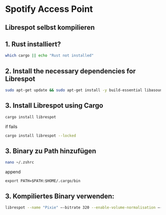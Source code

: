 # Spotify Access Point

## Librespot selbst kompilieren

## 1. Rust installiert?

```bash
which cargo || echo "Rust not installed"
```

## 2. Install the necessary dependencies for Librespot

```bash 
sudo apt-get update && sudo apt-get install -y build-essential libasound2-dev pkg-config
```

## 3. Install Librespot using Cargo

```bash
cargo install librespot 
```

if fails

```bash
cargo install librespot --locked
```

## 3. Binary zu Path hinzufügen

```bash
nano ~/.zshrc
```

append

```
export PATH=$PATH:$HOME/.cargo/bin
```

## 3. Kompiliertes Binary verwenden:

```bash
librespot --name "Pixie" —-bitrate 320 --enable-volume-normalisation —-initial-volume 60
```